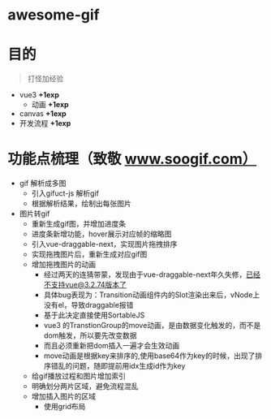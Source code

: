 # awesome-gif
# 目的
> 打怪加经验
- vue3 **+1exp**
  - 动画 **+1exp**
- canvas **+1exp**
- 开发流程 **+1exp**
# 功能点梳理（致敬 www.soogif.com）
- gif 解析成多图
  - 引入gifuct-js 解析gif
  - 根据解析结果，绘制出每张图片
- 图片转gif
  - 重新生成gif图，并增加进度条
  - 进度条新增功能，hover展示对应帧的缩略图
  - 引入vue-draggable-next，实现图片拖拽排序
  - 实现拖拽图片后，重新生成对应gif图
  - 增加拖拽图片的动画
    - 经过两天的连猜带蒙，发现由于vue-draggable-next年久失修，已经不支持vue@3.2.74版本了
    - 具体bug表现为：Transition动画组件内的Slot渲染出来后，vNode上没有el，导致draggable报错
    - 基于此决定直接使用SortableJS
    - vue3 的TranstionGroup的move动画，是由数据变化触发的，而不是dom触发，所以要先改变数据
    - 而且必须重新把dom插入一遍才会生效动画
    - move动画是根据key来排序的,使用base64作为key的时候，出现了排序错乱的问题，随即提前用idx生成id作为key
  - 给gif播放过程和图片增加索引
  - 明确划分两片区域，避免流程混乱
  - 增加插入图片的区域
    - 使用grid布局